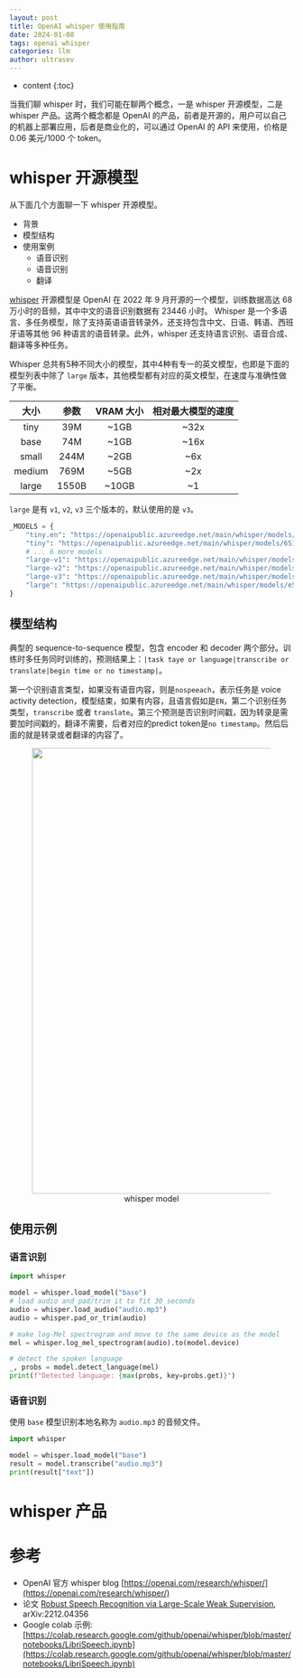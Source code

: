 ```yaml
---
layout: post
title: OpenAI whisper 使用指南
date: 2024-01-08
tags: openai whisper
categories: llm
author: ultrasev
---
```

* content
{:toc}


当我们聊 whisper 时，我们可能在聊两个概念，一是 whisper 开源模型，二是 whisper 产品。这两个概念都是 OpenAI 的产品，前者是开源的，用户可以自己的机器上部署应用，后者是商业化的，可以通过 OpenAI 的 API 来使用，价格是 0.06 美元/1000 个 token。




# whisper 开源模型
从下面几个方面聊一下 whisper 开源模型。
- 背景 
- 模型结构 
- 使用案例
  - 语音识别
  - 语音识别
  - 翻译


[whisper](https://github.com/openai/whisper) 开源模型是 OpenAI 在 2022 年 9 月开源的一个模型，训练数据高达 68 万小时的音频，其中中文的语音识别数据有 23446 小时。 Whisper 是一个多语言、多任务模型，除了支持英语语音转录外，还支持包含中文、日语、韩语、西班牙语等其他 96 种语言的语音转录。此外，whisper 还支持语言识别、语音合成、翻译等多种任务。

Whisper 总共有5种不同大小的模型，其中4种有专一的英文模型，也即是下面的模型列表中除了 `large` 版本，其他模型都有对应的英文模型，在速度与准确性做了平衡。 

|大小 |参数|VRAM 大小 |相对最大模型的速度|
|:---:|:---:|:---:|:---:|
|tiny|39M|~1GB|~32x|
|base|74M|~1GB|~16x|
|small|244M|~2GB|~6x|
|medium|769M|~5GB|~2x|
|large|1550B|~10GB|~1|

`large` 是有 `v1`, `v2`, `v3` 三个版本的，默认使用的是 `v3`。

```python
_MODELS = {
    "tiny.en": "https://openaipublic.azureedge.net/main/whisper/models/d3dd57d32accea0b295c96e26691aa14d8822fac7d9d27d5dc00b4ca2826dd03/tiny.en.pt",
    "tiny": "https://openaipublic.azureedge.net/main/whisper/models/65147644a518d12f04e32d6f3b26facc3f8dd46e5390956a9424a650c0ce22b9/tiny.pt",
    # ... 6 more models
    "large-v1": "https://openaipublic.azureedge.net/main/whisper/models/e4b87e7e0bf463eb8e6956e646f1e277e901512310def2c24bf0e11bd3c28e9a/large-v1.pt",
    "large-v2": "https://openaipublic.azureedge.net/main/whisper/models/81f7c96c852ee8fc832187b0132e569d6c3065a3252ed18e56effd0b6a73e524/large-v2.pt",
    "large-v3": "https://openaipublic.azureedge.net/main/whisper/models/e5b1a55b89c1367dacf97e3e19bfd829a01529dbfdeefa8caeb59b3f1b81dadb/large-v3.pt",
    "large": "https://openaipublic.azureedge.net/main/whisper/models/e5b1a55b89c1367dacf97e3e19bfd829a01529dbfdeefa8caeb59b3f1b81dadb/large-v3.pt",
}
```


## 模型结构
典型的 sequence-to-sequence 模型，包含 encoder 和 decoder 两个部分。训练时多任务同时训练的，预测结果上：`|task taye or language|transcribe or translate|begin time or no timestamp|`。

第一个识别语言类型，如果没有语音内容，则是`nospeeach`，表示任务是 voice activity detection，模型结束，如果有内容，且语言假如是`EN`，第二个识别任务类型，`transcribe` 或者 `translate`。第三个预测是否识别时间戳，因为转录是需要加时间戳的，翻译不需要，后者对应的predict token是`no timestamp`。然后后面的就是转录或者翻译的内容了。

<figure style="text-align: center;">
    <img src="https://image.ddot.cc/202401/whisper-structure_20240108_0927.png" width=789pt>
    <figcaption style="text-align:center"> whisper model </figcaption>
</figure>


## 使用示例

### 语言识别

```python
import whisper

model = whisper.load_model("base")
# load audio and pad/trim it to fit 30 seconds
audio = whisper.load_audio("audio.mp3")
audio = whisper.pad_or_trim(audio)

# make log-Mel spectrogram and move to the same device as the model
mel = whisper.log_mel_spectrogram(audio).to(model.device)

# detect the spoken language
_, probs = model.detect_language(mel)
print(f"Detected language: {max(probs, key=probs.get)}")
```

### 语音识别
使用 `base` 模型识别本地名称为 `audio.mp3` 的音频文件。
```python
import whisper

model = whisper.load_model("base")
result = model.transcribe("audio.mp3")
print(result["text"])
```


# whisper 产品



# 参考 
- OpenAI 官方 whisper blog [https://openai.com/research/whisper/](https://openai.com/research/whisper/)
- 论文 [Robust Speech Recognition via Large-Scale Weak Supervision](https://arxiv.org/abs/2212.04356), arXiv:2212.04356
- Google colab 示例: [https://colab.research.google.com/github/openai/whisper/blob/master/notebooks/LibriSpeech.ipynb](https://colab.research.google.com/github/openai/whisper/blob/master/notebooks/LibriSpeech.ipynb)
